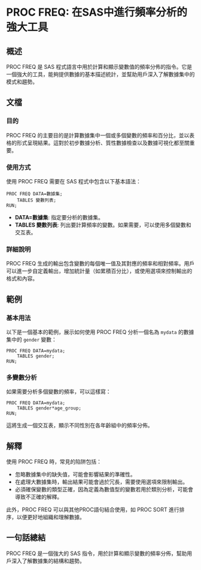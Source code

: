<!--
Meta Description: # PROC FREQ: 在SAS中進行頻率分析的強大工具 ## 概述 PROC FREQ 是 SAS 程式語言中用於計算和顯示變數值的頻率分佈的指令。它是一個強大的工具，能夠提供數據的基本描述統計，並幫助用戶深入了解數據集中的模式和趨勢。 ## 文檔 ### 目的 PROC FREQ 的主要目的是...
Meta Keywords: proc, freq, sas, data, tables
-->

# PROC FREQ: 在SAS中進行頻率分析的強大工具

## 概述
PROC FREQ 是 SAS 程式語言中用於計算和顯示變數值的頻率分佈的指令。它是一個強大的工具，能夠提供數據的基本描述統計，並幫助用戶深入了解數據集中的模式和趨勢。

## 文檔
### 目的
PROC FREQ 的主要目的是計算數據集中一個或多個變數的頻率和百分比，並以表格的形式呈現結果。這對於初步數據分析、質性數據檢查以及數據可視化都至關重要。

### 使用方式
使用 PROC FREQ 需要在 SAS 程式中包含以下基本語法：

```sas
PROC FREQ DATA=數據集;
    TABLES 變數列表;
RUN;
```

- **DATA=數據集**: 指定要分析的數據集。
- **TABLES 變數列表**: 列出要計算頻率的變數。如果需要，可以使用多個變數和交互表。

### 詳細說明
PROC FREQ 生成的輸出包含變數的每個唯一值及其對應的頻率和相對頻率。用戶可以進一步自定義輸出，增加統計量（如累積百分比），或使用選項來控制輸出的格式和內容。

## 範例
### 基本用法
以下是一個基本的範例，展示如何使用 PROC FREQ 分析一個名為 `mydata` 的數據集中的 `gender` 變數：

```sas
PROC FREQ DATA=mydata;
    TABLES gender;
RUN;
```

### 多變數分析
如果需要分析多個變數的頻率，可以這樣寫：

```sas
PROC FREQ DATA=mydata;
    TABLES gender*age_group;
RUN;
```

這將生成一個交互表，顯示不同性別在各年齡組中的頻率分佈。

## 解釋
使用 PROC FREQ 時，常見的陷阱包括：
- 忽略數據集中的缺失值，可能會影響結果的準確性。
- 在處理大數據集時，輸出結果可能會過於冗長，需要使用選項來限制輸出。
- 必須確保變數的類型正確，因為定義為數值型的變數若用於類別分析，可能會導致不正確的解釋。

此外，PROC FREQ 可以與其他PROC語句結合使用，如 PROC SORT 進行排序，以便更好地組織和理解數據。

## 一句話總結
PROC FREQ 是一個強大的 SAS 指令，用於計算和顯示變數的頻率分佈，幫助用戶深入了解數據集的結構和趨勢。